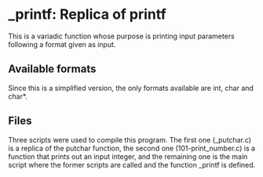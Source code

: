 # _printf: Replica of printf

This is a variadic function whose purpose is printing input parameters following a format given as input.

## Available formats

Since this is a simplified version, the only formats available are int, char and char*.

## Files

Three scripts were used to compile this program. The first one (_putchar.c) is a replica of the putchar function, the second one (101-print_number.c) is a function that prints out an input integer, and the remaining one is the main script where the former scripts are called and the function _printf is defined. 
